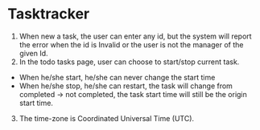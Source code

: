 # Tasktracker

1. When new a task, the user can enter any id, but the system will report the
error when the id is Invalid or the user is not the manager of the given Id.
2. In the todo tasks page, user can choose to start/stop current task.
  - When he/she start, he/she can never change the start time
  - When he/she stop, he/she can restart, the task will change from completed
  -> not completed, the task start time will still be the origin start time.
3. The time-zone is Coordinated Universal Time (UTC).

